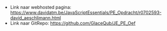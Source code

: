 - Link naar webhosted pagina: https://www.davidatm.be/JavaScriptEssentials/PE_Opdracht/r0702593-david_aeschlimann.html
- Link naar GitRepo: https://github.com/GlaceQub/JE_PE_Oef

